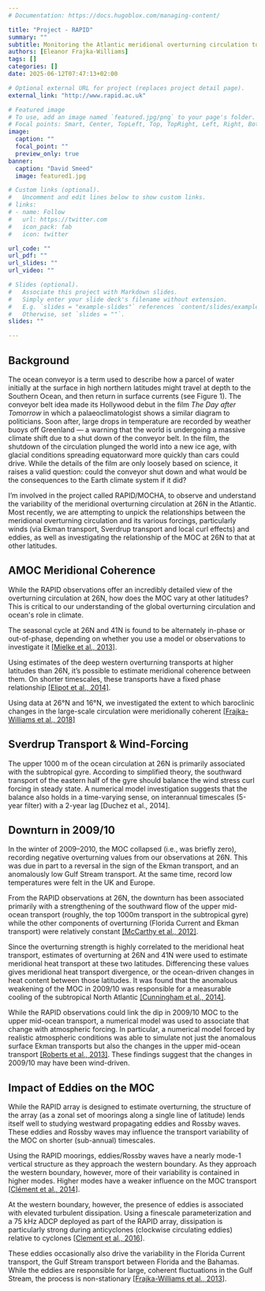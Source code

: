 ```yaml
---
# Documentation: https://docs.hugoblox.com/managing-content/

title: "Project - RAPID"
summary: ""
subtitle: Monitoring the Atlantic meridional overturning circulation to understand climate change
authors: [Eleanor Frajka-Williams]
tags: []
categories: []
date: 2025-06-12T07:47:13+02:00

# Optional external URL for project (replaces project detail page).
external_link: "http://www.rapid.ac.uk"

# Featured image
# To use, add an image named `featured.jpg/png` to your page's folder.
# Focal points: Smart, Center, TopLeft, Top, TopRight, Left, Right, BottomLeft, Bottom, BottomRight.
image:
  caption: ""
  focal_point: ""
  preview_only: true
banner:
  caption: "David Smeed"
  image: featured1.jpg

# Custom links (optional).
#   Uncomment and edit lines below to show custom links.
# links:
# - name: Follow
#   url: https://twitter.com
#   icon_pack: fab
#   icon: twitter

url_code: ""
url_pdf: ""
url_slides: ""
url_video: ""

# Slides (optional).
#   Associate this project with Markdown slides.
#   Simply enter your slide deck's filename without extension.
#   E.g. `slides = "example-slides"` references `content/slides/example-slides.md`.
#   Otherwise, set `slides = ""`.
slides: ""

---
```


## Background

The ocean conveyor is a term used to describe how a parcel of water initially at the surface in high northern latitudes might travel at depth to the Southern Ocean, and then return in surface currents (see Figure 1). The conveyor belt idea made its Hollywood debut in the film *The Day after Tomorrow* in which a palaeoclimatologist shows a similar diagram to politicians. Soon after, large drops in temperature are recorded by weather buoys off Greenland — a warning that the world is undergoing a massive climate shift due to a shut down of the conveyor belt. In the film, the shutdown of the circulation plunged the world into a new ice age, with glacial conditions spreading equatorward more quickly than cars could drive. While the details of the film are only loosely based on science, it raises a valid question: could the conveyor shut down and what would be the consequences to the Earth climate system if it did?

I’m involved in the project called RAPID/MOCHA, to observe and understand the variability of the meridional overturning circulation at 26N in the Atlantic. Most recently, we are attempting to unpick the relationships between the meridional overturning circulation and its various forcings, particularly winds (via Ekman transport, Sverdrup transport and local curl effects) and eddies, as well as investigating the relationship of the MOC at 26N to that at other latitudes.

## AMOC Meridional Coherence

While the RAPID observations offer an incredibly detailed view of the overturning circulation at 26N, how does the MOC vary at other latitudes? This is critical to our understanding of the global overturning circulation and ocean's role in climate.

The seasonal cycle at 26N and 41N is found to be alternately in-phase or out-of-phase, depending on whether you use a model or observations to investigate it [[Mielke et al., 2013]](../../Mielke-etal-2013).

Using estimates of the deep western overturning transports at higher latitudes than 26N, it’s possible to estimate meridional coherence between them. On shorter timescales, these transports have a fixed phase relationship [[Elipot et al., 2014]](../../publication/elipot-etal-2014).

Using data at 26°N and 16°N, we investigated the extent to which baroclinic changes in the large-scale circulation were meridionally coherent [[Frajka-Williams et al., 2018]](../../publication/frajka-williams-etal-2018/)

## Sverdrup Transport & Wind-Forcing

The upper 1000 m of the ocean circulation at 26N is primarily associated with the subtropical gyre. According to simplified theory, the southward transport of the eastern half of the gyre should balance the wind stress curl forcing in steady state. A numerical model investigation suggests that the balance also holds in a time-varying sense, on interannual timescales (5-year filter) with a 2-year lag [Duchez et al., 2014].

## Downturn in 2009/10

In the winter of 2009–2010, the MOC collapsed (i.e., was briefly zero), recording negative overturning values from our observations at 26N. This was due in part to a reversal in the sign of the Ekman transport, and an anomalously low Gulf Stream transport. At the same time, record low temperatures were felt in the UK and Europe.

From the RAPID observations at 26N, the downturn has been associated primarily with a strengthening of the southward flow of the upper mid-ocean transport (roughly, the top 1000m transport in the subtropical gyre) while the other components of overturning (Florida Current and Ekman transport) were relatively constant [[McCarthy et al., 2012]](../../publication/mccarthy-etal-2012).

Since the overturning strength is highly correlated to the meridional heat transport, estimates of overturning at 26N and 41N were used to estimate meridional heat transport at these two latitudes. Differencing these values gives meridional heat transport divergence, or the ocean-driven changes in heat content between those latitudes. It was found that the anomalous weakening of the MOC in 2009/10 was responsible for a measurable cooling of the subtropical North Atlantic [[Cunningham et al., 2014]](../../publication/cunningham-etal-2014).

While the RAPID observations could link the dip in 2009/10 MOC to the upper mid-ocean transport, a numerical model was used to associate that change with atmospheric forcing. In particular, a numerical model forced by realistic atmospheric conditions was able to simulate not just the anomalous surface Ekman transports but also the changes in the upper mid-ocean transport [[Roberts et al., 2013]](../../publication/roberts-etal-2013). These findings suggest that the changes in 2009/10 may have been wind-driven.

## Impact of Eddies on the MOC

While the RAPID array is designed to estimate overturning, the structure of the array (as a zonal set of moorings along a single line of latitude) lends itself well to studying westward propagating eddies and Rossby waves. These eddies and Rossby waves may influence the transport variability of the MOC on shorter (sub-annual) timescales.

Using the RAPID moorings, eddies/Rossby waves have a nearly mode-1 vertical structure as they approach the western boundary. As they approach the western boundary, however, more of their variability is contained in higher modes. Higher modes have a weaker influence on the MOC transport [[Clément et al., 2014](../../publication/clement-etal-2014)].

At the western boundary, however, the presence of eddies is associated with elevated turbulent dissipation. Using a finescale parameterization and a 75 kHz ADCP deployed as part of the RAPID array, dissipation is particularly strong during anticyclones (clockwise circulating eddies) relative to cyclones [[Clement et al., 2016](../../publication/clement-etal-2016)].

These eddies occasionally also drive the variability in the Florida Current transport, the Gulf Stream transport between Florida and the Bahamas. While the eddies are responsible for large, coherent fluctuations in the Gulf Stream, the process is non-stationary [[Frajka-Williams et al., 2013](../../publication/frajka-williams-etal-2013)].
